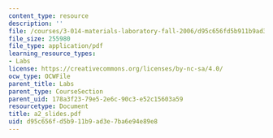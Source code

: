 ```yaml
---
content_type: resource
description: ''
file: /courses/3-014-materials-laboratory-fall-2006/d95c656fd5b911b9ad3e7ba6e94e89e8_a2_slides.pdf
file_size: 255980
file_type: application/pdf
learning_resource_types:
- Labs
license: https://creativecommons.org/licenses/by-nc-sa/4.0/
ocw_type: OCWFile
parent_title: Labs
parent_type: CourseSection
parent_uid: 178a3f23-79e5-2e6c-90c3-e52c15603a59
resourcetype: Document
title: a2_slides.pdf
uid: d95c656f-d5b9-11b9-ad3e-7ba6e94e89e8
---
```

